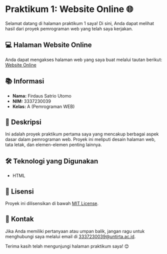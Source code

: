 # Praktikum 1: Website Online 🌐

Selamat datang di halaman praktikum 1 saya! Di sini, Anda dapat melihat hasil dari proyek pemrograman web yang telah saya kerjakan.

## 💻 Halaman Website Online

Anda dapat mengakses halaman web yang saya buat melalui tautan berikut:
[Website Online](https://firdausuntirta.github.io/semester3/pemweb/praktikum1/index.html)

## 📚 Informasi

- **Nama:** Firdaus Satrio Utomo
- **NIM:** 3337230039
- **Kelas:** A (Pemrograman WEB)

## 📜 Deskripsi

Ini adalah proyek praktikum pertama saya yang mencakup berbagai aspek dasar dalam pemrograman web. Proyek ini meliputi desain halaman web, tata letak, dan elemen-elemen penting lainnya.

## 🛠 Teknologi yang Digunakan

- HTML

## 📝 Lisensi

Proyek ini dilisensikan di bawah [MIT License](LICENSE). 


## 📧 Kontak

Jika Anda memiliki pertanyaan atau umpan balik, jangan ragu untuk menghubungi saya melalui email di [3337230039@untirta.ac.id](mailto:3337230039@untirta.ac.id).

Terima kasih telah mengunjungi halaman praktikum saya! 😊
